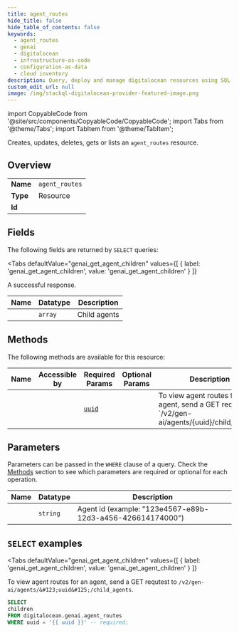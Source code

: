 ```yaml
--- 
title: agent_routes
hide_title: false
hide_table_of_contents: false
keywords:
  - agent_routes
  - genai
  - digitalocean
  - infrastructure-as-code
  - configuration-as-data
  - cloud inventory
description: Query, deploy and manage digitalocean resources using SQL
custom_edit_url: null
image: /img/stackql-digitalocean-provider-featured-image.png
---
```


import CopyableCode from '@site/src/components/CopyableCode/CopyableCode';
import Tabs from '@theme/Tabs';
import TabItem from '@theme/TabItem';

Creates, updates, deletes, gets or lists an <code>agent_routes</code> resource.

## Overview
<table><tbody>
<tr><td><b>Name</b></td><td><code>agent_routes</code></td></tr>
<tr><td><b>Type</b></td><td>Resource</td></tr>
<tr><td><b>Id</b></td><td><CopyableCode code="digitalocean.genai.agent_routes" /></td></tr>
</tbody></table>

## Fields

The following fields are returned by `SELECT` queries:

<Tabs
    defaultValue="genai_get_agent_children"
    values={[
        { label: 'genai_get_agent_children', value: 'genai_get_agent_children' }
    ]}
>
<TabItem value="genai_get_agent_children">

A successful response.

<table>
<thead>
    <tr>
    <th>Name</th>
    <th>Datatype</th>
    <th>Description</th>
    </tr>
</thead>
<tbody>
<tr>
    <td><CopyableCode code="children" /></td>
    <td><code>array</code></td>
    <td>Child agents</td>
</tr>
</tbody>
</table>
</TabItem>
</Tabs>

## Methods

The following methods are available for this resource:

<table>
<thead>
    <tr>
    <th>Name</th>
    <th>Accessible by</th>
    <th>Required Params</th>
    <th>Optional Params</th>
    <th>Description</th>
    </tr>
</thead>
<tbody>
<tr>
    <td><a href="#genai_get_agent_children"><CopyableCode code="genai_get_agent_children" /></a></td>
    <td><CopyableCode code="select" /></td>
    <td><a href="#parameter-uuid"><code>uuid</code></a></td>
    <td></td>
    <td>To view agent routes for an agent, send a GET requtest to `/v2/gen-ai/agents/&#123;uuid&#125;/child_agents`.</td>
</tr>
</tbody>
</table>

## Parameters

Parameters can be passed in the `WHERE` clause of a query. Check the [Methods](#methods) section to see which parameters are required or optional for each operation.

<table>
<thead>
    <tr>
    <th>Name</th>
    <th>Datatype</th>
    <th>Description</th>
    </tr>
</thead>
<tbody>
<tr id="parameter-uuid">
    <td><CopyableCode code="uuid" /></td>
    <td><code>string</code></td>
    <td>Agent id (example: "123e4567-e89b-12d3-a456-426614174000")</td>
</tr>
</tbody>
</table>

## `SELECT` examples

<Tabs
    defaultValue="genai_get_agent_children"
    values={[
        { label: 'genai_get_agent_children', value: 'genai_get_agent_children' }
    ]}
>
<TabItem value="genai_get_agent_children">

To view agent routes for an agent, send a GET requtest to `/v2/gen-ai/agents/&#123;uuid&#125;/child_agents`.

```sql
SELECT
children
FROM digitalocean.genai.agent_routes
WHERE uuid = '{{ uuid }}' -- required;
```
</TabItem>
</Tabs>
